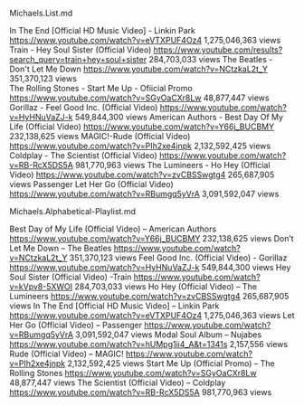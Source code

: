 Michaels.List.md

In The End [Official HD Music Video] - Linkin Park https://www.youtube.com/watch?v=eVTXPUF4Oz4 1,275,046,363 views
Train - Hey Soul Sister (Official Video) https://www.youtube.com/results?search_query=train+hey+soul+sister 284,703,033 views
The Beatles - Don't Let Me Down https://www.youtube.com/watch?v=NCtzkaL2t_Y 351,370,123 views  
The Rolling Stones - Start Me Up - Ofiicial Promo https://www.youtube.com/watch?v=SGyOaCXr8Lw 48,877,447 views
Gorillaz - Feel Good Inc. (Official Video) https://www.youtube.com/watch?v=HyHNuVaZJ-k 549,844,300 views
American Authors - Best Day Of My Life (Official Video) https://www.youtube.com/watch?v=Y66j_BUCBMY 232,138,625 views
MAGIC!-Rude (Official Video) https://www.youtube.com/watch?v=PIh2xe4jnpk 2,132,592,425 views
Coldplay - The Scientist (Official Video) https://www.youtube.com/watch?v=RB-RcX5DS5A 981,770,963 views
The Lumineers - Ho Hey (Official Video) https://www.youtube.com/watch?v=zvCBSSwgtg4 265,687,905 views
Passenger Let Her Go (Official Video) https://www.youtube.com/watch?v=RBumgq5yVrA 3,091,592,047 views

Michaels.Alphabetical-Playlist.md

Best Day of My Life (Official Video) – American Authors  https://www.youtube.com/watch?v=Y66j_BUCBMY 232,138,625 views
Don’t Let Me Down – The Beatles  https://www.youtube.com/watch?v=NCtzkaL2t_Y 351,370,123 views
Feel Good Inc. (Official Video) - Gorillaz https://www.youtube.com/watch?v=HyHNuVaZJ-k 549,844,300 views
Hey Soul Sister (Official Video) -Train https://www.youtube.com/watch?v=kVpv8-5XWOI 284,703,033 views
Ho Hey (Official Video) – The Lumineers https://www.youtube.com/watch?v=zvCBSSwgtg4 265,687,905 views
In The End [Official HD Music Video] – Linkin Park	 https://www.youtube.com/watch?v=eVTXPUF4Oz4 1,275,046,363 views
Let Her Go (Official Video) – Passenger https://www.youtube.com/watch?v=RBumgq5yVrA 3,091,592,047 views
Modal Soul Album – Nujabes https://www.youtube.com/watch?v=hUMpg1ii4_A&t=1341s 2,157,556 views
Rude (Official Video) – MAGIC! https://www.youtube.com/watch?v=PIh2xe4jnpk 2,132,592,425 views
Start Me Up (Official Promo) – The Rolling Stones https://www.youtube.com/watch?v=SGyOaCXr8Lw 48,877,447 views
The Scientist (Official Video) – Coldplay https://www.youtube.com/watch?v=RB-RcX5DS5A 981,770,963 views
